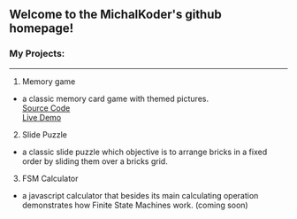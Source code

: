 ## Welcome to the MichalKoder's github homepage!
### My Projects:
----
1. Memory game
- a classic memory card game with themed pictures.  
[Source Code](https://github.com/MichalKoder/memory-picturesque)  
[Live Demo](https://github.com/MichalKoder/memory-picturesque/index.html)
2. Slide Puzzle
- a classic slide puzzle which objective is to arrange bricks in a fixed order by sliding them over a bricks grid.  
3. FSM Calculator
- a javascript calculator that besides its main calculating operation demonstrates how Finite State Machines work. (coming soon)

